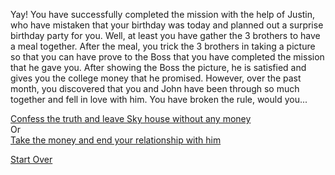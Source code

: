 Yay! You have successfully completed the mission with the help of Justin, who have mistaken that your birthday was today and planned out a surprise birthday party for you. Well, at least you have gather the 3 brothers to have a meal together. After the meal, you trick the 3 brothers in taking a picture so that you can have prove to the Boss that you have completed the mission that he gave you. After showing the Boss the picture, he is satisfied and gives you the college money that he promised. However, over the past month, you discovered that you and John have been through so much together and fell in love with him. You have broken the rule, would you...

[Confess the truth and leave Sky house without any money](love.md)  
Or  
[Take the money and end your relationship with him](money.md)

[Start Over](../kicked-out.md)